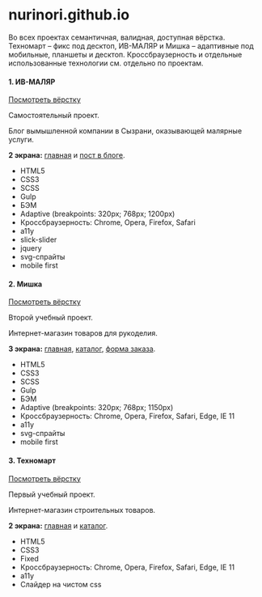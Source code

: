 # nurinori.github.io

Во всех проектах семантичная, валидная, доступная вёрстка. 
Техномарт – фикс под десктоп, ИВ-МАЛЯР и Мишка – адаптивные под мобильные, планшеты и десктоп.
Кроссбраузерность и отдельные использованные технологии см. отдельно по проектам.

#### 1. ИВ-МАЛЯР 

[Посмотреть вёрстку](https://nurinori.github.io/blog/) 

Самостоятельный проект.

Блог вымышленной компании в Сызрани, оказывающей малярные услуги.

**2 экрана:** [главная](https://nurinori.github.io/blog/) и [пост в блоге](https://nurinori.github.io/blog/post.html).
* HTML5
* CSS3
* SCSS
* Gulp
* БЭМ
* Adaptive (breakpoints: 320px; 768px; 1200px)
* Кроссбраузерность: Chrome, Opera, Firefox, Safari
* a11y
* slick-slider
* jquery
* svg-спрайты
* mobile first

#### 2. Мишка

[Посмотреть вёрстку](https://nurinori.github.io/mishka/) 

Второй учебный проект. 

Интернет-магазин товаров для рукоделия.

**3 экрана:** [главная](https://nurinori.github.io/tehnomart/), [каталог](https://nurinori.github.io/mishka/catalog.html), [форма заказа](https://nurinori.github.io/mishka/form.html).
* HTML5
* CSS3
* SCSS
* Gulp
* БЭМ
* Adaptive (breakpoints: 320px; 768px; 1150px)
* Кроссбраузерность: Chrome, Opera, Firefox, Safari, Edge, IE 11
* a11y
* svg-спрайты
* mobile first

#### 3. Техномарт

[Посмотреть вёрстку](https://nurinori.github.io/tehnomart/)

Первый учебный проект. 

Интернет-магазин строительных товаров.


**2 экрана:** [главная](https://nurinori.github.io/tehnomart/) и [каталог](https://nurinori.github.io/tehnomart/catalog-punchers.html).
* HTML5
* CSS3
* Fixed
* Кроссбраузерность: Chrome, Opera, Firefox, Safari, Edge, IE 11
* a11y
* Слайдер на чистом css
